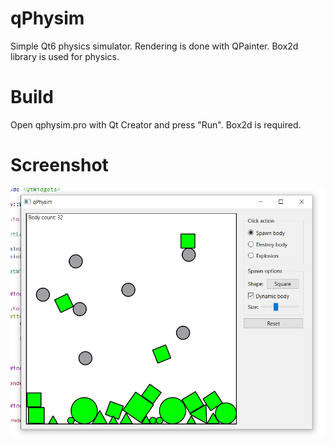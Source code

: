 # qPhysim
Simple Qt6 physics simulator. Rendering is done with QPainter. Box2d library is used for physics.

# Build

Open qphysim.pro with Qt Creator and press "Run". Box2d is required.

# Screenshot

![screenshot](https://raw.githubusercontent.com/Prokopiy19/qPhysim/main/screenshot.png)
